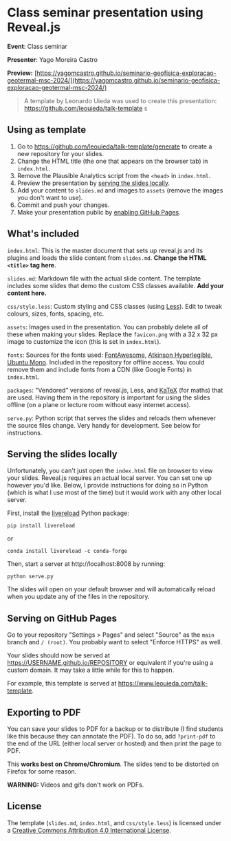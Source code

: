 # Class seminar presentation using Reveal.js 
**Event**: Class seminar

**Presenter**: Yago Moreira Castro

**Preview:** [https://yagomcastro.github.io/seminario-geofisica-exploracao-geotermal-msc-2024/](https://yagomcastro.github.io/seminario-geofisica-exploracao-geotermal-msc-2024/)

> A template by Leonardo Uieda was used to create this presentation:
> https://github.com/leouieda/talk-template
s
## Using as template

1. Go to
   https://github.com/leouieda/talk-template/generate to create a
   new repository for your slides.
1. Change the HTML title (the one that appears on the browser tab)
   in `index.html`.
1. Remove the Plausible Analytics script from the `<head>` in `index.html`.
1. Preview the presentation by
   [serving the slides locally](#serving-the-slides-locally).
1. Add your content to `slides.md` and images to `assets`
   (remove the images you don't want to use).
1. Commit and push your changes.
1. Make your presentation public by
   [enabling GitHub Pages](#serving-on-github-pages).

## What's included

`index.html`: This is the master document that sets up reveal.js and
its plugins and loads the slide content from `slides.md`.
**Change the HTML `<title>` tag here**.

`slides.md`: Markdown file with the actual slide content. The template
includes some slides that demo the custom CSS classes available.
**Add your content here.**

`css/style.less`: Custom styling and CSS classes (using
[Less](http://lesscss.org/)). Edit to tweak colours, sizes, fonts,
spacing, etc.

`assets`: Images used in the presentation. You can probably delete all
of these when making your slides. Replace the `favicon.png` with a
32 x 32 px image to customize the icon (this is set in `index.html`).

`fonts`: Sources for the fonts used:
[FontAwesome](https://fontawesome.com/),
[Atkinson Hyperlegible](https://brailleinstitute.org/freefont),
[Ubuntu Mono](https://design.ubuntu.com/font/).
Included in the repository for offline access. You could remove them and
include fonts from a CDN (like Google Fonts) in `index.html`.

`packages`: "Vendored" versions of reveal.js, Less, and
[KaTeX](https://katex.org/) (for maths) that are used.
Having them in the repository is important for using the slides offline
(on a plane or lecture room without easy internet access).

`serve.py`: Python script that serves the slides and reloads them
whenever the source files change. Very handy for development.
See below for instructions.

## Serving the slides locally

Unfortunately, you can't just open the `index.html` file on browser
to view your slides.
Reveal.js requires an actual local server.
You can set one up however you'd like.
Below, I provide instructions for doing so in Python (which is what
I use most of the time) but it would work with any other local
server.

First, install the [livereload](https://github.com/lepture/python-livereload)
Python package:

```
pip install livereload
```

or

```
conda install livereload -c conda-forge
```

Then, start a server at http://localhost:8008 by running:

```
python serve.py
```

The slides will open on your default browser and will automatically reload
when you update any of the files in the repository.

## Serving on GitHub Pages

Go to your repository "Settings > Pages" and select "Source" as the
`main` branch and `/ (root)`. You probably want to select "Enforce HTTPS"
as well.

Your slides should now be served at https://USERNAME.github.io/REPOSITORY
or equivalent if you're using a custom domain.
It may take a little while for this to happen.

For example, this template is served at
https://www.leouieda.com/talk-template.

## Exporting to PDF

You can save your slides to PDF for a backup or to distribute
(I find students like this because they can annotate the PDF).
To do so, add `?print-pdf` to the end of the URL (either local
server or hosted) and then print the page to PDF.

This **works best on Chrome/Chromium**. The slides tend to be
distorted on Firefox for some reason.

**WARNING:** Videos and gifs don't work on PDFs.

## License

The template (`slides.md`, `index.html`, and `css/style.less`) is licensed under a
<a href="https://creativecommons.org/licenses/by/4.0/">Creative Commons
Attribution 4.0 International License</a>.
